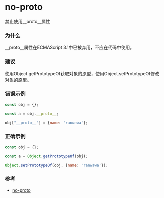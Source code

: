  # no-proto

禁止使用__proto__属性

### 为什么

__proto__属性在ECMAScript 3.1中已被弃用，不应在代码中使用。

### 建议

使用Object.getPrototypeOf获取对象的原型，使用Object.setPrototypeOf修改对象的原型。

### 错误示例

```js
const obj = {};

const a = obj.__proto__;

obj["__proto__"] = {name: 'ranwawa'};
```

### 正确示例

```js
const obj = {};

const a = Object.getPrototypeOf(obj);

Object.setPrototypeOf(obj, {name: 'ranwawa'});

```

### 参考

- [no-proto](https://eslint.org/docs/rules/no-proto)